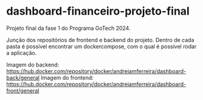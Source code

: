 # dashboard-financeiro-projeto-final

Projeto final da fase 1 do Programa GoTech 2024.

Junção dos repositórios de frontend e backend do projeto.
Dentro de cada pasta é possível encontrar um dockercompose, com o qual é possível rodar a aplicação.

Imagem do backend: https://hub.docker.com/repository/docker/andreiamferreira/dashboard-back/general
Imagem do frontend: https://hub.docker.com/repository/docker/andreiamferreira/dashboard-front/general